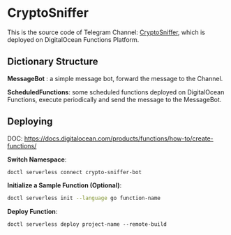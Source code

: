 # CryptoSniffer

This is the source code of Telegram Channel: [CryptoSniffer](https://t.me/CryptoSnifferPro), which is deployed on DigitalOcean Functions Platform. 



## Dictionary Structure

**MessageBot** : a simple message bot, forward the message to the Channel.

**ScheduledFunctions**: some scheduled functions deployed on DigitalOcean Functions, execute periodically and send the message to the MessageBot.



## Deploying

DOC: https://docs.digitalocean.com/products/functions/how-to/create-functions/

**Switch Namespace**:

```bash
doctl serverless connect crypto-sniffer-bot
```



**Initialize a Sample Function (Optional)**: 

```bash
doctl serverless init --language go function-name
```



**Deploy Function**:

```
doctl serverless deploy project-name --remote-build
```



